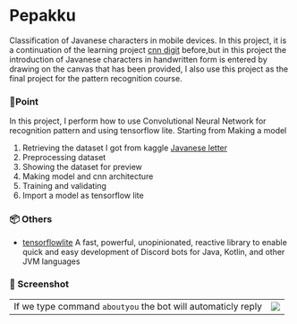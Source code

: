 #  Pepakku

Classification of Javanese characters in mobile devices. In this project, it is a continuation of the learning project [cnn digit](https://github.com/Alstonargodi/CNN-digit-tkinter) before,but in this project the introduction of Javanese characters in handwritten form is entered by drawing on the canvas that has been provided, I also use this project as the final project for the pattern recognition course.

### 🎯Point
In this project, I perform how to use Convolutional Neural Network for recognition pattern and using tensorflow lite. Starting from 
Making a model
 1. Retrieving the dataset I got from kaggle [Javanese letter](https://www.kaggle.com/phiard/aksara-jawa)
 2. Preprocessing dataset
 3. Showing the dataset for preview
 4. Making model and cnn architecture
 5. Training and validating
 6. Import a model as tensorflow lite

### 📦 Others 

 - [tensorflowlite](https://github.com/Discord4J/Discord4J)
A fast, powerful, unopinionated, reactive library to enable quick and easy development of Discord bots for Java, Kotlin, and other JVM languages


### 🤖 Screenshot

|  |  |
|--|--|
| If we type command `aboutyou` the bot will automaticly reply | ![](https://firebasestorage.googleapis.com/v0/b/tes2-3df69.appspot.com/o/Screenshot%202022-02-11%20204703.png?alt=media&token=b6379987-3791-4a2d-bc4c-104c3e2b4153) 

